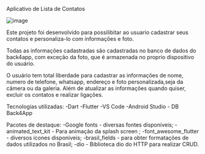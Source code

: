Aplicativo de  Lista de Contatos

![image](https://github.com/user-attachments/assets/775fe813-ffd0-4c88-93a9-28666e20d50b)

Este projeto foi desenvolvido para possilibitar ao usuario cadastrar seus contatos e personaliza-lo com informações e foto.

Todas as informações cadastradas são cadastradas no banco de dados do back4app, com exceção da foto, que é armazenada no proprio dispositivo do usuário.

O usuário tem total liberdade para cadastrar as informações de nome, numero de telefone, whatsapp, endereço e foto personalizada,seja da câmera ou da galeria. Além de atualizar as informações quando quiser, excluir os contatos e realizar ligações.

Tecnologias utilizadas: -Dart -Flutter -VS Code -Android Studio - DB Back4App

Pacotes de destaque: -Google fonts - diversas fontes disponiveis; -animated_text_kit - Para animação da splash screen ; -font_awesome_flutter - diversos icones disponiveis; -brasil_fields - para obter formatações de dados utilizados no Brasil; -dio - Biblioteca dio do HTTP para realizar CRUD.
